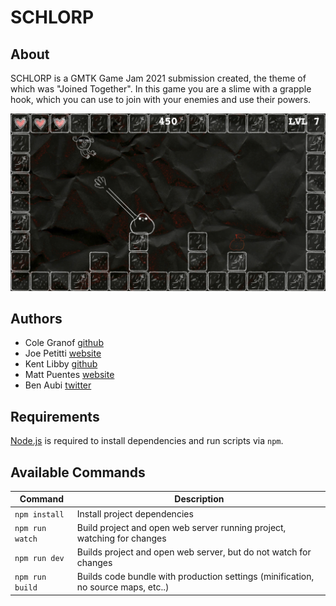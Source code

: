# SCHLORP

## About

SCHLORP is a GMTK Game Jam 2021 submission created, the theme of which was "Joined Together". In this game you are a slime with a grapple hook, which you can use to join with your enemies and use their powers.

![Screenshot](dist/assets/gameplay-screenshot.png)

## Authors

- Cole Granof [github](https://github.com/bandaloo/)
- Joe Petitti [website](https://josephpetitti.com/)
- Kent Libby [github](https://github.com/Kdoje)
- Matt Puentes [website](https://mattpuentes.com)
- Ben Aubi [twitter](https://twitter.com/buhl_boy)

## Requirements

[Node.js](https://nodejs.org) is required to install dependencies and run scripts via `npm`.

## Available Commands

| Command         | Description                                                                       |
| --------------- | --------------------------------------------------------------------------------- |
| `npm install`   | Install project dependencies                                                      |
| `npm run watch` | Build project and open web server running project, watching for changes           |
| `npm run dev`   | Builds project and open web server, but do not watch for changes                  |
| `npm run build` | Builds code bundle with production settings (minification, no source maps, etc..) |
